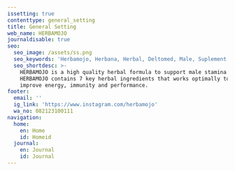 ```yaml
---
issetting: true
contenttype: general_setting
title: General Setting
web_name: HERBAMOJO
journaldisable: true
seo:
  seo_image: /assets/ss.png
  seo_keywords: 'Herbamojo, Herbana, Herbal, Deltomed, Male, Suplement'
  seo_shortdesc: >-
    HERBAMOJO is a high quality herbal formula to support male stamina.
    HERBAMOJO contains 7 key herbal ingredients that works optimally to help
    improve energy, immunity and performance.
footer:
  email: ''
  ig_link: 'https://www.instagram.com/herbamojo'
  wa_no: 082123100111
navigation:
  home:
    en: Home
    id: Homeid
  journal:
    en: Journal
    id: Journal
---
```


